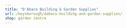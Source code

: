```yaml
---
title: "D'Abaco Building & Garden Supplies"
url: /keysborough/dabaco-building-and-garden-supplies/
shop: garden centre
---
```

